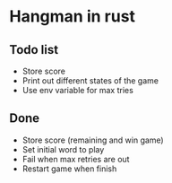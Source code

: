 # Hangman in rust

## Todo list
- Store score
- Print out different states of the game
- Use env variable for max tries

## Done
- Store score (remaining and win game)
- Set initial word to play
- Fail when max retries are out
- Restart game when finish
